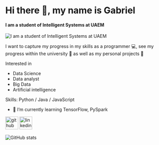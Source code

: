 # Hi there 👋, my name is Gabriel
#### I am a student of Intelligent Systems at UAEM
![I am a student of Intelligent Systems at UAEM](https://images.pexels.com/photos/546819/pexels-photo-546819.jpeg?cs=srgb&dl=pexels-luis-gomes-546819.jpg&fm=jpg?width=200&height=400)

I want to capture my progress in my skills as a programmer 💻, see my progress within the university 📔 as well as my personal projects 🔬

Interested in
- Data Science
- Data analyst
- Big Data
- Artificial intelligence

Skills: Python / Java / JavaScript

- 🌱 I’m currently learning TensorFlow, PySpark


[<img src='https://cdn.jsdelivr.net/npm/simple-icons@3.0.1/icons/github.svg' alt='github' height='40'>](https://github.com/Gabonoid)  [<img src='https://cdn.jsdelivr.net/npm/simple-icons@3.0.1/icons/linkedin.svg' alt='linkedin' height='40'>](https://www.linkedin.com/in/gabriel-omar-serrano-jaimes-102a1b210/)  

![GitHub stats](https://github-readme-stats.vercel.app/api?username=Gabonoid&show_icons=true)  
<!---
Gabonoid/Gabonoid is a ✨ special ✨ repository because its `README.md` (this file) appears on your GitHub profile.
You can click the Preview link to take a look at your changes.
--->
